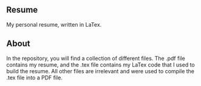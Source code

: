 ## Resume
My personal resume, written in LaTex.

## About
In the repository, you will find a collection of different files. The .pdf file contains my resume, and the .tex file contains my LaTex code that I used to
build the resume. All other files are irrelevant and were used to compile the .tex file into a PDF file. 
